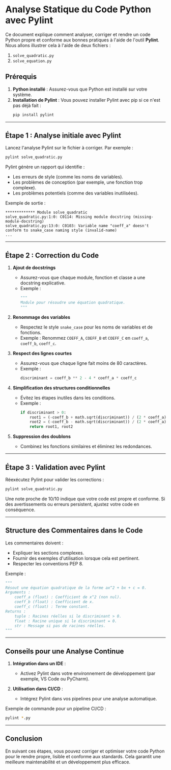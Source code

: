 # Analyse Statique du Code Python avec Pylint

Ce document explique comment analyser, corriger et rendre un code Python propre et conforme aux bonnes pratiques à l'aide de l'outil **Pylint**. Nous allons illustrer cela à l'aide de deux fichiers :

1. `solve_quadratic.py`
2. `solve_equation.py`

## **Prérequis**

1. **Python installé** : Assurez-vous que Python est installé sur votre système.
2. **Installation de Pylint** : Vous pouvez installer Pylint avec pip si ce n'est pas déjà fait :
   ```bash
   pip install pylint
   ```

---

## **Étape 1 : Analyse initiale avec Pylint**

Lancez l'analyse Pylint sur le fichier à corriger. Par exemple :

```bash
pylint solve_quadratic.py
```

Pylint génère un rapport qui identifie :

- Les erreurs de style (comme les noms de variables).
- Les problèmes de conception (par exemple, une fonction trop complexe).
- Les problèmes potentiels (comme des variables inutilisées).

Exemple de sortie :

```text
************* Module solve_quadratic
solve_quadratic.py:1:0: C0114: Missing module docstring (missing-module-docstring)
solve_quadratic.py:13:0: C0103: Variable name "coeff_a" doesn't conform to snake_case naming style (invalid-name)
...
```

---

## **Étape 2 : Correction du Code**

1. **Ajout de docstrings**

   - Assurez-vous que chaque module, fonction et classe a une docstring explicative.
   - Exemple :
     ```python
     """
     Module pour résoudre une équation quadratique.
     """
     ```

2. **Renommage des variables**

   - Respectez le style `snake_case` pour les noms de variables et de fonctions.
   - Exemple : Renommez `COEFF_A`, `COEFF_B` et `COEFF_C` en `coeff_a`, `coeff_b`, `coeff_c`.

3. **Respect des lignes courtes**

   - Assurez-vous que chaque ligne fait moins de 80 caractères.
   - Exemple :
     ```python
     discriminant = coeff_b ** 2 - 4 * coeff_a * coeff_c
     ```

4. **Simplification des structures conditionnelles**

   - Évitez les étapes inutiles dans les conditions.
   - Exemple :
     ```python
     if discriminant > 0:
         root1 = (-coeff_b + math.sqrt(discriminant)) / (2 * coeff_a)
         root2 = (-coeff_b - math.sqrt(discriminant)) / (2 * coeff_a)
         return root1, root2
     ```

5. **Suppression des doublons**

   - Combinez les fonctions similaires et éliminez les redondances.

---

## **Étape 3 : Validation avec Pylint**

Réexécutez Pylint pour valider les corrections :

```bash
pylint solve_quadratic.py
```

Une note proche de 10/10 indique que votre code est propre et conforme. Si des avertissements ou erreurs persistent, ajustez votre code en conséquence.

---

## **Structure des Commentaires dans le Code**

Les commentaires doivent :

- Expliquer les sections complexes.
- Fournir des exemples d'utilisation lorsque cela est pertinent.
- Respecter les conventions PEP 8.

Exemple :

```python
"""
Résout une équation quadratique de la forme ax^2 + bx + c = 0.
Arguments :
    coeff_a (float) : Coefficient de x^2 (non nul).
    coeff_b (float) : Coefficient de x.
    coeff_c (float) : Terme constant.
Returns :
    tuple : Racines réelles si le discriminant > 0.
    float : Racine unique si le discriminant = 0.
    str : Message si pas de racines réelles.
"""
```

---

## **Conseils pour une Analyse Continue**

1. **Intégration dans un IDE** :

   - Activez Pylint dans votre environnement de développement (par exemple, VS Code ou PyCharm).

2. **Utilisation dans CI/CD** :

   - Intégrez Pylint dans vos pipelines pour une analyse automatique.

Exemple de commande pour un pipeline CI/CD :

```bash
pylint *.py
```

---

## **Conclusion**

En suivant ces étapes, vous pouvez corriger et optimiser votre code Python pour le rendre propre, lisible et conforme aux standards. Cela garantit une meilleure maintenabilité et un développement plus efficace.
